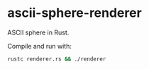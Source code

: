 # ascii-sphere-renderer
ASCII sphere in Rust. 

Compile and run with:
```bash
rustc renderer.rs && ./renderer
```
